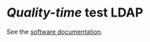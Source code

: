 # *Quality-time* test LDAP

See the [software documentation](https://quality-time.readthedocs.io/en/latest/software.html#test-ldap-server).
